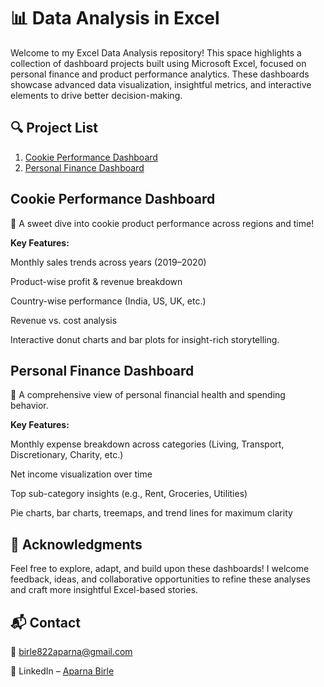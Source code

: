 # 📊 Data Analysis in Excel


Welcome to my Excel Data Analysis repository! This space highlights a collection of dashboard projects built using Microsoft Excel, focused on personal finance and product performance analytics. These dashboards showcase advanced data visualization, insightful metrics, and interactive elements to drive better decision-making.

## 🔍 Project List

1. [Cookie Performance Dashboard](https://github.com/aparnabirle/excel-data-visuals/tree/main/Cookie%20Sales%20Dashboard)
2. [Personal Finance Dashboard](https://github.com/aparnabirle/excel-data-visuals/tree/main/Personal%20Finance%20Dashboard)

   
## Cookie Performance Dashboard

🍪 A sweet dive into cookie product performance across regions and time!

**Key Features:**

Monthly sales trends across years (2019–2020)

Product-wise profit & revenue breakdown

Country-wise performance (India, US, UK, etc.)

Revenue vs. cost analysis

Interactive donut charts and bar plots for insight-rich storytelling.

## Personal Finance Dashboard

💼 A comprehensive view of personal financial health and spending behavior.

**Key Features:**

Monthly expense breakdown across categories (Living, Transport, Discretionary, Charity, etc.)

Net income visualization over time

Top sub-category insights (e.g., Rent, Groceries, Utilities)

Pie charts, bar charts, treemaps, and trend lines for maximum clarity


## 🙌 Acknowledgments
Feel free to explore, adapt, and build upon these dashboards! I welcome feedback, ideas, and collaborative opportunities to refine these analyses and craft more insightful Excel-based stories.


## 📬 Contact
📧 birle822aparna@gmail.com

🔗 LinkedIn – [Aparna Birle](https://www.linkedin.com/in/aparnabirle/)

